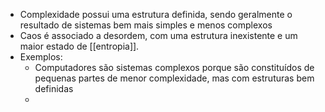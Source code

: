 - Complexidade possui uma estrutura definida, sendo geralmente o resultado de sistemas bem mais simples e menos complexos
- Caos é associado a desordem, com uma estrutura inexistente e um maior estado de [[entropia]].
- Exemplos:
	- Computadores são sistemas complexos porque são constituídos de pequenas partes de menor complexidade, mas com estruturas bem definidas
	-